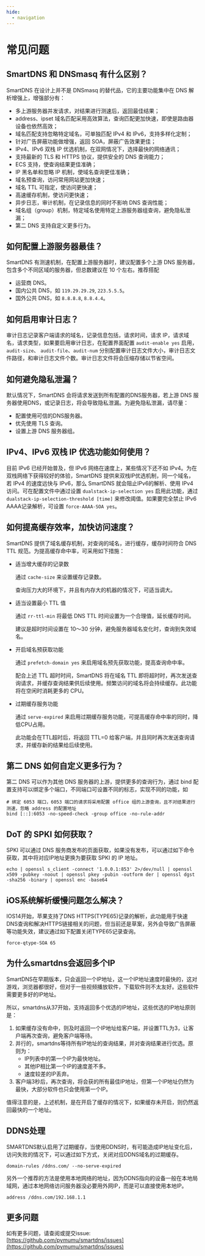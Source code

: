 ```yaml
---
hide:
  - navigation
---
```


# 常见问题

## SmartDNS 和 DNSmasq 有什么区别？

SmartDNS 在设计上并不是 DNSmasq 的替代品，它的主要功能集中在 DNS 解析增强上，增强部分有：

- 多上游服务器并发请求，对结果进行测速后，返回最佳结果；
- address、ipset 域名匹配采用高效算法，查询匹配更加快速，即使是路由器设备也依然高效；
- 域名匹配支持忽略特定域名，可单独匹配 IPv4 和 IPv6，支持多样化定制；
- 针对广告屏蔽功能做增强，返回 SOA，屏蔽广告效果更佳；
- IPv4、IPv6 双栈 IP 优选机制，在双网情况下，选择最快的网络通讯；
- 支持最新的 TLS 和 HTTPS 协议，提供安全的 DNS 查询能力；
- ECS 支持，使查询结果更佳准确；
- IP 黑名单和忽略 IP 机制，使域名查询更佳准确；
- 域名预查询，访问常用网站更加快速；
- 域名 TTL 可指定，使访问更快速；
- 高速缓存机制，使访问更快速；
- 异步日志，审计机制，在记录信息的同时不影响 DNS 查询性能；
- 域名组（group）机制，特定域名使用特定上游服务器组查询，避免隐私泄漏；
- 第二 DNS 支持自定义更多行为。

## 如何配置上游服务器最佳？

SmartDNS 有测速机制，在配置上游服务器时，建议配置多个上游 DNS 服务器，包含多个不同区域的服务器，但总数建议在 10 个左右。推荐搭配

- 运营商 DNS。
- 国内公共 DNS，如 `119.29.29.29`, `223.5.5.5`。
- 国外公共 DNS，如 `8.8.8.8`, `8.8.4.4`。

## 如何启用审计日志？

审计日志记录客户端请求的域名，记录信息包括，请求时间，请求 IP，请求域名，请求类型，如果要启用审计日志，在配置界面配置 `audit-enable yes` 启用，`audit-size`、 `audit-file`、`audit-num` 分别配置审计日志文件大小，审计日志文件路径，和审计日志文件个数。审计日志文件将会压缩存储以节省空间。

## 如何避免隐私泄漏？

默认情况下，SmartDNS 会将请求发送到所有配置的DNS服务器，若上游 DNS 服务器使用DNS，或记录日志，将会导致隐私泄漏。为避免隐私泄漏，请尽量：  

- 配置使用可信的DNS服务器。
- 优先使用 TLS 查询。
- 设置上游 DNS 服务器组。

## IPv4、IPv6 双栈 IP 优选功能如何使用？

目前 IPv6 已经开始普及，但 IPv6 网络在速度上，某些情况下还不如 IPv4。为在双栈网络下获得较好的体验，SmartDNS 提供来双栈IP优选机制，同一个域名，若 IPv4 的速度远快与 IPv6，那么 SmartDNS 就会阻止IPv6的解析、使用 IPv4 访问。可在配置文件中通过设置 `dualstack-ip-selection yes` 启用此功能，通过 `dualstack-ip-selection-threshold [time]` 来修改阈值。如果要完全禁止 IPv6 AAAA记录解析，可设置 `force-AAAA-SOA yes`。

## 如何提高缓存效率，加快访问速度？

SmartDNS 提供了域名缓存机制，对查询的域名，进行缓存，缓存时间符合 DNS TTL 规范。为提高缓存命中率，可采用如下措施：  

- 适当增大缓存的记录数

    通过 `cache-size` 来设置缓存记录数。  

    查询压力大的环境下，并且有内存大的机器的情况下，可适当调大。  

- 适当设置最小 TTL 值

    通过 `rr-ttl-min` 将最低 DNS TTL 时间设置为一个合理值，延长缓存时间。

    建议是超时时间设置在 10～30 分钟，避免服务器域名变化时，查询到失效域名。

- 开启域名预获取功能

    通过 `prefetch-domain yes` 来启用域名预先获取功能，提高查询命中率。

    配合上述 TTL 超时时间，SmartDNS 将在域名 TTL 即将超时时，再次发送查询请求，并缓存查询结果供后续使用。频繁访问的域名将会持续缓存。此功能将在空闲时消耗更多的 CPU。

- 过期缓存服务功能  

    通过 `serve-expired` 来启用过期缓存服务功能，可提高缓存命中率的同时，降低CPU占用。

    此功能会在TTL超时后，将返回 TTL=0 给客户端，并且同时再次发送查询请求，并缓存新的结果给后续使用。

## 第二 DNS 如何自定义更多行为？

第二 DNS 可以作为其他 DNS 服务器的上游，提供更多的查询行为，通过 bind 配置支持可以绑定多个端口，不同端口可设置不同的标志，实现不同的功能，如

```shell
# 绑定 6053 端口，6053 端口的请求将采用配置 office 组的上游查询，且不对结果进行测速，忽略 address 的配置地址
bind [::]:6053 -no-speed-check -group office -no-rule-addr
```

## DoT 的 SPKI 如何获取？

SPKI 可以通过 DNS 服务商发布的页面获取，如果没有发布，可以通过如下命令获取，其中将对应IP地址更换为要获取 SPKI 的 IP 地址。

```shell
echo | openssl s_client -connect '1.0.0.1:853' 2>/dev/null | openssl x509 -pubkey -noout | openssl pkey -pubin -outform der | openssl dgst -sha256 -binary | openssl enc -base64
```

## iOS系统解析缓慢问题怎么解决？  

IOS14开始，苹果支持了DNS HTTPS(TYPE65)记录的解析，此功能用于快速DNS查询和解决HTTPS链接相关的问题，但当前还是草案，另外会导致广告屏蔽等功能失效，建议通过如下配置关闭TYPE65记录查询。

```shell
force-qtype-SOA 65
```

## 为什么smartdns会返回多个IP

SmartDNS在早期版本，只会返回一个IP地址，这一个IP地址速度时最快的，这对游戏，浏览器都很好，但对于一些视频播放软件，下载软件则不太友好。这些软件需要更多好的IP地址。

所以，smartdns从37开始，支持返回多个优选的IP地址，这些优选的IP地址原则是：

1. 如果缓存没有命中，则及时返回一个IP地址给客户端，并设置TTL为3，让客户端再次查询，避免客户端等待。
1. 并行的，smartdns等待所有IP地址的查询结果，并对查询结果进行优选。原则为：
    - IP列表中的第一个IP为最快地址。
    - 其他IP相比第一个IP的速度差不多。
    - 速度较差的IP丢弃。
1. 客户端3秒后，再次查询，将会获的所有最佳IP地址，但第一个IP地址仍然为最快，大部分软件也只会使用第一个IP。

值得注意的是，上述机制，是在开启了缓存的情况下，如果缓存未开启，则仍然返回最快的一个地址。

## DDNS处理

SMARTDNS默认启用了过期缓存，当使用DDNS时，有可能造成IP地址变化后，访问失败的情况下，可以通过如下方式，关闭对应DDNS域名的过期缓存。

```shell
domain-rules /ddns.com/ --no-serve-expired
```

另外一个推荐的方法是使用本地网络的地址，因为DDNS指向的设备一般在本地局域网，通过本地网络访问服务器没必要用外网IP，而是可以直接使用本地IP。

```shell
address /ddns.com/192.168.1.1
```

## 更多问题

如有更多问题，请查阅或提交issue: [https://github.com/pymumu/smartdns/issues](https://github.com/pymumu/smartdns/issues)
